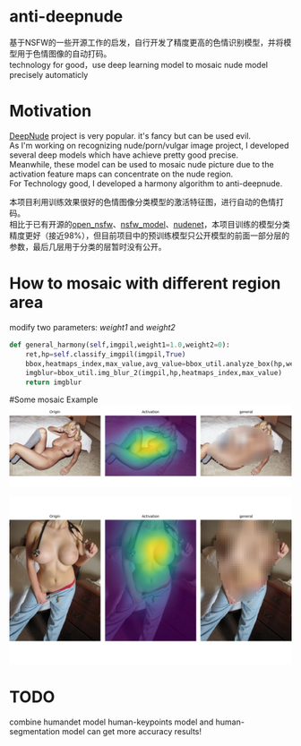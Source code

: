 # anti-deepnude
基于NSFW的一些开源工作的启发，自行开发了精度更高的色情识别模型，并将模型用于色情图像的自动打码。  
technology for good，use deep learning model to mosaic nude model precisely automaticly

# Motivation
 [DeepNude](https://github.com/stacklikemind/deepnude_official) project is very popular. it's fancy but can be used evil.  
 As I'm working on recognizing nude/porn/vulgar image project, I developed several deep models which have achieve pretty good precise.   
Meanwhile, these model can be used to mosaic nude picture due to the activation feature maps can concentrate on the nude region.   
For Technology good, I developed a harmony algorithm to anti-deepnude.

本项目利用训练效果很好的色情图像分类模型的激活特征图，进行自动的色情打码。  
相比于已有开源的[open_nsfw](https://github.com/yahoo/open_nsfw)、[nsfw_model](https://github.com/GantMan/nsfw_model)、[nudenet](https://github.com/bedapudi6788/NudeNet)，本项目训练的模型分类精度更好（接近98%），但目前项目中的预训练模型只公开模型的前面一部分层的参数，最后几层用于分类的层暂时没有公开。
 
# How to mosaic with different region area
   modify two parameters: *weight1* and  *weight2*  
```python
def general_harmony(self,imgpil,weight1=1.0,weight2=0):
	ret,hp=self.classify_imgpil(imgpil,True)
	bbox,heatmaps_index,max_value,avg_value=bbox_util.analyze_box(hp,weight1,weight2)
	imgblur=bbox_util.img_blur_2(imgpil,hp,heatmaps_index,max_value)
	return imgblur
```
 
#Some mosaic Example
![example1](https://github.com/1093842024/anti-deepnude/blob/master/results/0_anti_deepnude.jpg)

![example3](https://github.com/1093842024/anti-deepnude/blob/master/results/2_anti_deepnude.jpg)

# TODO
combine humandet model human-keypoints model and human-segmentation model can get more accuracy results!
